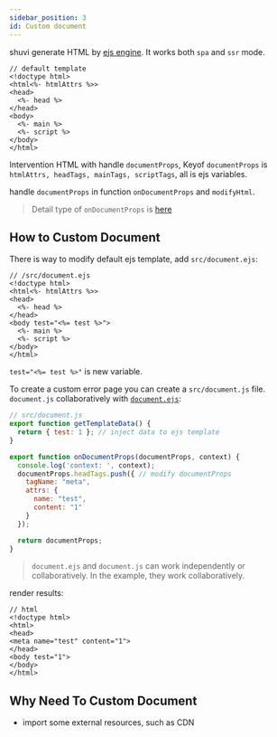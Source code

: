 ```yaml
---
sidebar_position: 3
id: Custom document
---
```


shuvi generate HTML by [ejs engine](https://ejs.co/). It works both `spa` and `ssr` mode.

```template
// default template
<!doctype html>
<html<%- htmlAttrs %>>
<head>
  <%- head %>
</head>
<body>
  <%- main %>
  <%- script %>
</body>
</html>
```

Intervention HTML with handle `documentProps`, Keyof `documentProps` is `htmlAttrs, headTags, mainTags, scriptTags`, all is ejs variables.

handle `documentProps` in function `onDocumentProps` and `modifyHtml`.

> Detail type of `onDocumentProps` is [here](../../api-reference/runtime/interfaces/RuntimeServer.IDocumentModule.md#ondocumentprops)

## How to Custom Document

There is way to modify default ejs template, add `src/document.ejs`:

```template
// /src/document.ejs
<!doctype html>
<html<%- htmlAttrs %>>
<head>
  <%- head %>
</head>
<body test="<%= test %>">
  <%- main %>
  <%- script %>
</body>
</html>
```

`test="<%= test %>"` is new variable.

To create a custom error page you can create a `src/document.js` file.
`document.js` collaboratively with [`document.ejs`](#how-to-custom-document):
```javascript
// src/document.js
export function getTemplateData() {
  return { test: 1 }; // inject data to ejs template
}

export function onDocumentProps(documentProps, context) {
  console.log('context: ', context);
  documentProps.headTags.push({ // modify documentProps 
    tagName: "meta",
    attrs: {
      name: "test",
      content: "1"
    }
  });

  return documentProps;
}
```

> `document.ejs` and `document.js` can work independently or collaboratively. In the example, they work collaboratively.

render results:

```template
// html
<!doctype html>
<html>
<head>
<meta name="test" content="1">    
</head>
<body test="1">
</body>
</html>
```

## Why Need To Custom Document

- import some external resources, such as CDN
